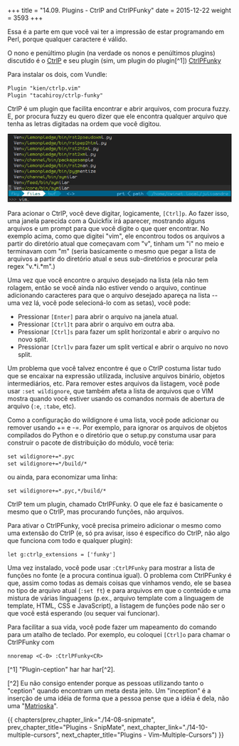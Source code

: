 +++
title = "14.09. Plugins - CtrlP and CtrlPFunky"
date = 2015-12-22
weight = 3593
+++

Essa é a parte em que você vai ter a impressão de estar programando em Perl,
porque qualquer caractere é válido.

<!-- more -->

O nono e penúltimo plugin (na verdade os nonos e penúltimos plugins) discutido
é o [CtrlP](https://github.com/kien/ctrlp.vim) e seu plugin (sim, um plugin do
plugin[^1]) [CtrlPFunky](https://github.com/tacahiroy/ctrlp-funky)

Para instalar os dois, com Vundle:

```viml
Plugin "kien/ctrlp.vim"
Plugin "tacahiroy/ctrlp-funky"
```

CtrlP é um plugin que facilita encontrar e abrir arquivos, com procura fuzzy.
E, por procura fuzzy eu quero dizer que ele encontra qualquer arquivo que tenha
as letras digitadas na ordem que você digitou.

![](ctrlp.png)

Para acionar o CtrlP, você deve digitar, logicamente, `[Ctrl]p`. Ao fazer isso,
uma janela parecida com a Quickfix irá aparecer, mostrando alguns arquivos e um
prompt para que você digite o que quer encontrar. No exemplo acima, como que
digitei "vim", ele encontrou todos os arquivos a partir do diretório atual que
começavam com "v", tinham um "i" no meio e terminavam com "m" (seria
basicamente o mesmo que pegar a lista de arquivos a partir do diretório atual e
seus sub-diretórios e procurar pela regex "v.\*i.\*m".)

Uma vez que você encontre o arquivo desejado na lista (ela não tem rolagem,
então se você ainda não estiver vendo o arquivo, continue adicionando
caracteres para que o arquivo desejado apareça na lista -- uma vez lá, você pode
selecioná-lo com as setas), você pode:

* Pressionar `[Enter]` para abrir o arquivo na janela atual.
* Pressionar `[Ctrl]t` para abrir o arquivo em outra aba.
* Pressionar `[Ctrl]s` para fazer um split horizontal e abrir o arquivo no novo
  split.
* Pressionar `[Ctrl]v` para fazer um split vertical e abrir o arquivo no novo
  split.

Um problema que você talvez encontre é que o CtrlP costuma listar tudo que se
encaixar na expressão utilizada, inclusive arquivos binário, objetos
intermediários, etc. Para remover estes arquivos da listagem, você pode usar
`:set wildignore`, que também afeta a lista de arquivos que o VIM mostra quando
você estiver usando os comandos normais de abertura de arquivo (`:e`, `:tabe`,
etc).

Como a configuração do wildignore é uma lista, você pode adicionar ou remover
usando += e -=. Por exemplo, para ignorar os arquivos de objetos compilados do
Python e o diretório que o setup.py constuma usar para construir o pacote de
distribuição do módulo, você teria:

```viml
set wildignore+=*.pyc
set wildignore+=*/build/*
```

ou ainda, para economizar uma linha:

```viml
set wildignore+=*.pyc,*/build/*
```

CtrlP tem um plugin, chamado CtrlPFunky. O que ele faz é basicamente o mesmo
que o CtrlP, mas procurando funções, não arquivos.

Para ativar o CtrlPFunky, você precisa primeiro adicionar o mesmo como uma
extensão do CtrlP (e, só pra avisar, isso é específico do CtrlP, não algo que
funciona com todo e qualquer plugin):

```viml
let g:ctrlp_extensions = ['funky'] 
```

Uma vez instalado, você pode usar `:CtrlPFunky` para mostrar a lista de funções
no fonte (e a procura continua igual). O problema com CtrlPFunky é que, assim
como todas as demais coisas que vínhamos vendo, ele se basea no tipo de arquivo
atual (`:set ft`) e para arquivos em que o conteúdo e uma mistura de várias
linguagens (p.ex., arquivo template com a linguagem de template, HTML, CSS e
JavaScript), a listagem de funções pode não ser o que você está esperando (ou
sequer vai funcionar).

Para facilitar a sua vida, você pode fazer um mapeamento do comando para um
atalho de teclado. Por exemplo, eu coloquei `[Ctrl]o` para chamar o CtrlPFunky
com

```viml
nnoremap <C-O> :CtrlPFunky<CR>
```

[^1] "Plugin-ception" har har har[^2].

[^2] Eu não consigo entender porque as pessoas utilizando tanto o "ception"
	 quando encontram um meta desta jeito. Um "inception" é a inserção de uma
	 idéia de forma que a pessoa pense que a idéia é dela, não uma
	 "[Matrioska](http://pt.wikipedia.org/wiki/Matrioska)".

{{ chapters(prev_chapter_link="./14-08-snipmate", prev_chapter_title="Plugins - SnipMate", next_chapter_link="./14-10-multiple-cursors", next_chapter_title="Plugins - Vim-Multiple-Cursors") }}
